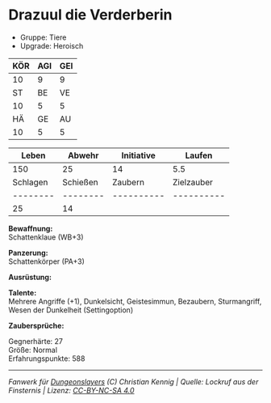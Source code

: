 # Drazuul die Verderberin  
- Gruppe: Tiere  
- Upgrade: Heroisch  

| KÖR | AGI | GEI |  
| --- | --- | --- |  
| 10  | 9   | 9   |
| ST  | BE  | VE  |  
| 10  | 5   | 5   |
| HÄ  | GE  | AU  |  
| 10  | 5   | 5   |


| Leben    | Abwehr   | Initiative | Laufen     |
| -------- | -------- | ---------- | ---------- |
| 150      | 25       | 14         | 5.5        |
| Schlagen | Schießen | Zaubern    | Zielzauber |
| -------- | -------- | ---------- | ---------- |
| 25       | 14       |            |            |

**Bewaffnung:**  
Schattenklaue (WB+3)

**Panzerung:**  
Schattenkörper (PA+3)

**Ausrüstung:**  


**Talente:**  
Mehrere Angriffe (+1), Dunkelsicht, Geistesimmun, Bezaubern, Sturmangriff, Wesen der Dunkelheit (Settingoption)

**Zaubersprüche:**  


Gegnerhärte: 27  
Größe: Normal  
Erfahrungspunkte: 588  



___
*Fanwerk für [Dungeonslayers](https://www.dungeonslayers.net/) (C) Christian Kennig | Quelle: Lockruf aus der Finsternis | Lizenz: [CC-BY-NC-SA 4.0](https://creativecommons.org/licenses/by-nc-sa/4.0/deed.de)*